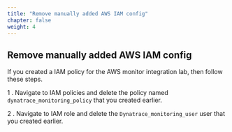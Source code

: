 ```yaml
---
title: "Remove manually added AWS IAM config"
chapter: false
weight: 4
---
```

## Remove manually added AWS IAM config

If you created a IAM policy for the AWS monitor integration lab, then follow these steps.

1 . Navigate to IAM policies and delete the policy named `dynatrace_monitoring_policy` that you created earlier.

2 . Navigate to IAM role and delete the `Dynatrace_monitoring_user` user that you created earlier.

